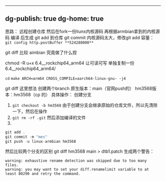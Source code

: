 
---
dg-publish: true
dg-home: true
---

思路：
远程创建仓库
然后在fork一份liunx内核源码 
再根据armbian拿到的内核源码 编译 后生成 
git add 到仓库 git commit 
内核源码太大，修改git add 容量：
`git config http.postBuffer **524288000**`


git diff 比较 aimbian 究竟做了什么捏

chmod -R u+x 6.4__rockchip64_arm64 让可读可写
单独复制一份 6.4__rockchip64_arm64/

`cd` 
`make ARCH=arm64 CROSS_COMPILE=aarch64-linux-gnu- -j4 `

git diff  这里想法
创建两个branch
原生版本：main（官网push的）
hm3568版本：hm3568（cp 的）
具体操作：
创建分支
1. `git checkout -b hm3568`
由于创建分支会继承原始的仓库文件，所以先清除一下，然后在操作
2. `git rm -rf .git`
然后添加编译的文件
3. 
``` C
git add . 
git commit -m "mes"
git push -u linux-armbian hm3568
```


然后比较两个分支的区别
git diff hm3568 main > dtb1.patch
生成两个警告：
```
warning: exhaustive rename detection was skipped due to too many files. 
warning: you may want to set your diff.renamelimit variable to at least 80290 and retry the command.
```

